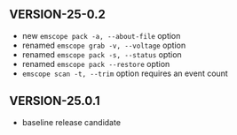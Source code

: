 ## VERSION-25-0.2

* new `emscope pack -a, --about-file` option
* renamed `emscope grab -v, --voltage` option
* renamed `emscope pack -s, --status` option
* renamed `emscope pack --restore` option
* `emscope scan -t, --trim` option requires an event count

## VERSION-25.0.1

* baseline release candidate
